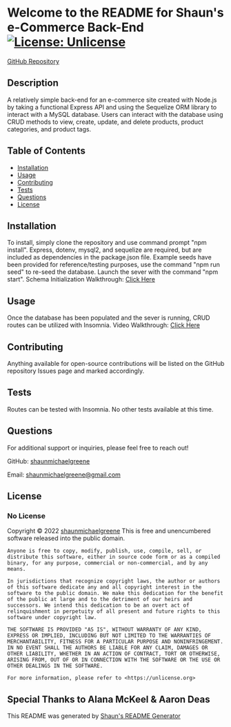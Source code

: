
  # Welcome to the README for Shaun's e-Commerce Back-End  [![License: Unlicense](https://img.shields.io/badge/license-Unlicense-blue.svg)](http://unlicense.org/)
    
  [GitHub Repository](https://github.com/shaunmichaelgreene/e-commerce-back-end)
  

  ## Description
  A relatively simple back-end for an e-commerce site created with Node.js by taking a functional Express API and using the Sequelize ORM library to interact with a MySQL database. Users can interact with the database using CRUD methods to view, create, update, and delete products, product categories, and product tags. 

  ## Table of Contents
  * [Installation](#installation)
  * [Usage](#usage)
  * [Contributing](#contributing)
  * [Tests](#tests)
  * [Questions](#questions)
  * [License](#license)

  ## Installation
  To install, simply clone the repository and use command prompt "npm install". Express, dotenv, mysql2, and sequelize are required, but are included as dependencies in the package.json file. Example seeds have been provided for reference/testing purposes, use the command "npm run seed" to re-seed the database. Launch the sever with the command "npm start". 
  Schema Initialization Walkthrough: [Click Here](https://drive.google.com/file/d/1kbQ2Sr-WCsgvIA0NhqJyyIWgP9TDZWWc/view)

  ## Usage
  Once the database has been populated and the sever is running, CRUD routes can be utilized with Insomnia.
  Video Walkthrough: [Click Here](https://drive.google.com/file/d/1OwZu0GmEbUplx0AmDT9F6D4wVvp93igp/view)

  ## Contributing
  Anything available for open-source contributions will be listed on the GitHub repository Issues page and marked accordingly.

  ## Tests
  Routes can be tested with Insomnia. No other tests available at this time.

  ## Questions
  For additional support or inquiries, please feel free to reach out! 

  GitHub: [shaunmichaelgreene](https://github.com/shaunmichaelgreene)
  
  Email: shaunmichaelgreene@gmail.com

  ## License
  ### No License
  Copyright &copy; 2022 [shaunmichaelgreene](https://github.com/shaunmichaelgreene)
  This is free and unencumbered software released into the public domain.

    Anyone is free to copy, modify, publish, use, compile, sell, or
    distribute this software, either in source code form or as a compiled
    binary, for any purpose, commercial or non-commercial, and by any
    means.
    
    In jurisdictions that recognize copyright laws, the author or authors
    of this software dedicate any and all copyright interest in the
    software to the public domain. We make this dedication for the benefit
    of the public at large and to the detriment of our heirs and
    successors. We intend this dedication to be an overt act of
    relinquishment in perpetuity of all present and future rights to this
    software under copyright law.
    
    THE SOFTWARE IS PROVIDED "AS IS", WITHOUT WARRANTY OF ANY KIND,
    EXPRESS OR IMPLIED, INCLUDING BUT NOT LIMITED TO THE WARRANTIES OF
    MERCHANTABILITY, FITNESS FOR A PARTICULAR PURPOSE AND NONINFRINGEMENT.
    IN NO EVENT SHALL THE AUTHORS BE LIABLE FOR ANY CLAIM, DAMAGES OR
    OTHER LIABILITY, WHETHER IN AN ACTION OF CONTRACT, TORT OR OTHERWISE,
    ARISING FROM, OUT OF OR IN CONNECTION WITH THE SOFTWARE OR THE USE OR
    OTHER DEALINGS IN THE SOFTWARE.
    
    For more information, please refer to <https://unlicense.org>
    
  ## Special Thanks to Alana McKeel & Aaron Deas

  This README was generated by [Shaun's README Generator](https://github.com/shaunmichaelgreene/readme-generator)

